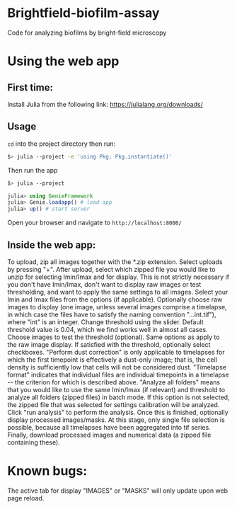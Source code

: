 # Brightfield-biofilm-assay
Code for analyzing biofilms by bright-field microscopy

# Using the web app
## First time:
Install Julia from the following link: https://julialang.org/downloads/
## Usage

`cd` into the project directory then run:

```bash
$> julia --project -e 'using Pkg; Pkg.instantiate()'
`````

Then run the app

```bash
$> julia --project
`````

```julia
julia> using GenieFramework
julia> Genie.loadapp() # load app
julia> up() # start server
`````

Open your browser and navigate to `http://localhost:8000/`

## Inside the web app:
To upload, zip all images together with the *.zip extension. Select uploads by pressing "+". After upload, select which zipped file you would like to unzip for selecting Imin/Imax and for display. This is not strictly necessary if you don't have Imin/Imax, don't want to display raw images or test thresholding, and want to apply the same settings to all images. Select your Imin and Imax files from the options (if applicable). Optionally choose raw images to display (one image, unless
several images comprise a timelapse, in which case the files have to satisfy the naming convention "...int.tif"), where "int" is an integer. Change threshold using the slider. Default threshold value is 0.04, which we find works well in almost all cases. Choose images to test the threshold (optional). Same options as apply to the raw image display. If satisfied with the threshold, optionally select checkboxes. "Perform dust correction" is only applicable to timelapses for which
the first timepoint is effectively a dust-only image; that is, the cell density is sufficiently low that cells will not be considered dust. "Timelapse format" indicates that individual files are individual timepoints in a timelapse -- the criterion for which is described above. "Analyze all folders" means that you would like to use the same Imin/Imax (if relevant) and threshold to analyze all folders (zipped files) in batch mode. If this option is not selected, the zipped file that
was selected for settings calibration will be analyzed. Click "run analysis" to perform the analysis. Once this is finished, optionally display processed images/masks. At this stage, only single file selection is possible, because all timelapses have been aggregated into tif series. Finally, download processed images and numerical data (a zipped file containing these). 

# Known bugs:
The active tab for display "IMAGES" or "MASKS" will only update upon web page reload.
